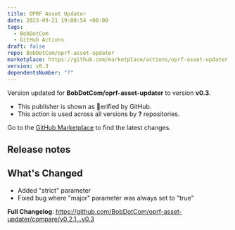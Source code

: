 ```yaml
---
title: OPRF Asset Updater
date: 2023-09-21 19:00:54 +00:00
tags:
  - BobDotCom
  - GitHub Actions
draft: false
repo: BobDotCom/oprf-asset-updater
marketplace: https://github.com/marketplace/actions/oprf-asset-updater
version: v0.3
dependentsNumber: "?"
---
```



Version updated for **BobDotCom/oprf-asset-updater** to version **v0.3**.
- This publisher is shown as erified by GitHub.
- This action is used across all versions by **?** repositories.

Go to the [GitHub Marketplace](https://github.com/marketplace/actions/oprf-asset-updater) to find the latest changes.

## Release notes

## What's Changed
- Added "strict" parameter
- Fixed bug where "major" parameter was always set to "true"

**Full Changelog**: https://github.com/BobDotCom/oprf-asset-updater/compare/v0.2.1...v0.3
